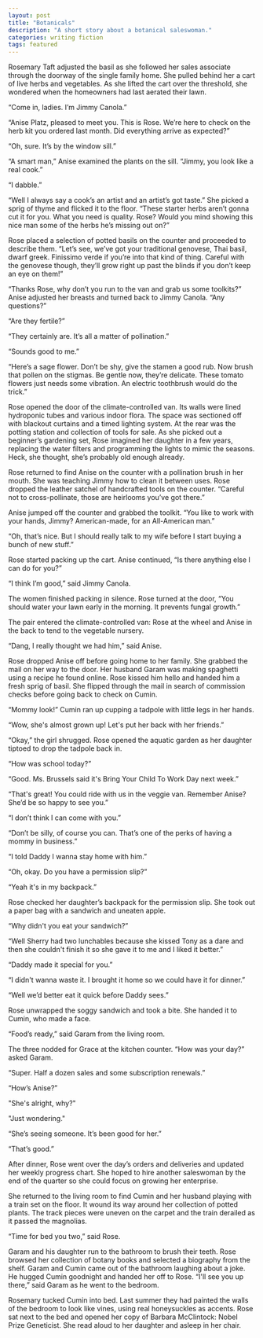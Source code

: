 ```yaml
---
layout: post
title: "Botanicals"
description: "A short story about a botanical saleswoman."
categories: writing fiction
tags: featured
---
```


Rosemary Taft adjusted the basil as she followed her sales associate through the doorway of the single family home. She pulled behind her a cart of live herbs and vegetables. As she lifted the cart over the threshold, she wondered when the homeowners had last aerated their lawn.

“Come in, ladies. I’m Jimmy Canola.”

“Anise Platz, pleased to meet you. This is Rose. We’re here to check on the herb kit you ordered last month. Did everything arrive as expected?”

“Oh, sure. It’s by the window sill.”

“A smart man,” Anise examined the plants on the sill. “Jimmy, you look like a real cook.”

“I dabble.”

“Well I always say a cook’s an artist and an artist’s got taste.” She picked a sprig of thyme and flicked it to the floor. “These starter herbs aren’t gonna cut it for you. What you need is quality. Rose? Would you mind showing this nice man some of the herbs he’s missing out on?”

Rose placed a selection of potted basils on the counter and proceeded to describe them. “Let’s see, we’ve got your traditional genovese, Thai basil, dwarf greek. Finissimo verde if you’re into that kind of thing. Careful with the genovese though, they’ll grow right up past the blinds if you don’t keep an eye on them!”

“Thanks Rose, why don’t you run to the van and grab us some toolkits?” Anise adjusted her breasts and turned back to Jimmy Canola. “Any questions?”

“Are they fertile?”

“They certainly are. It’s all a matter of pollination.”

“Sounds good to me.”

“Here’s a sage flower. Don’t be shy, give the stamen a good rub. Now brush that pollen on the stigmas. Be gentle now, they’re delicate. These tomato flowers just needs some vibration. An electric toothbrush would do the trick.”

Rose opened the door of the climate-controlled van. Its walls were lined hydroponic tubes and various indoor flora. The space was sectioned off with blackout curtains and a timed lighting system. At the rear was the potting station and collection of tools for sale. As she picked out a beginner’s gardening set, Rose imagined her daughter in a few years, replacing the water filters and programming the lights to mimic the seasons. Heck, she thought, she’s probably old enough already.

Rose returned to find Anise on the counter with a pollination brush in her mouth. She was teaching Jimmy how to clean it between uses. Rose dropped the leather satchel of handcrafted tools on the counter. “Careful not to cross-pollinate, those are heirlooms you’ve got there.”

Anise jumped off the counter and grabbed the toolkit. “You like to work with your hands, Jimmy? American-made, for an All-American man.”

“Oh, that’s nice. But I should really talk to my wife before I start buying a bunch of new stuff.”

Rose started packing up the cart. Anise continued, “Is there anything else I can do for you?”

“I think I’m good,” said Jimmy Canola.

The women finished packing in silence. Rose turned at the door, “You should water your lawn early in the morning. It prevents fungal growth.”

The pair entered the climate-controlled van: Rose at the wheel and Anise in the back to tend to the vegetable nursery.

“Dang, I really thought we had him,” said Anise.

Rose dropped Anise off before going home to her family. She grabbed the mail on her way to the door. Her husband Garam was making spaghetti using a recipe he found online. Rose kissed him hello and handed him a fresh sprig of basil. She flipped through the mail in search of commission checks before going back to check on Cumin.

“Mommy look!” Cumin ran up cupping a tadpole with little legs in her hands.

“Wow, she's almost grown up! Let's put her back with her friends.”

“Okay,” the girl shrugged. Rose opened the aquatic garden as her daughter tiptoed to drop the tadpole back in.

“How was school today?”

“Good. Ms. Brussels said it's Bring Your Child To Work Day next week.”

“That's great! You could ride with us in the veggie van. Remember Anise? She’d be so happy to see you.”

“I don’t think I can come with you.”

“Don’t be silly, of course you can. That’s one of the perks of having a mommy in business.”

“I told Daddy I wanna stay home with him.”

“Oh, okay. Do you have a permission slip?”

“Yeah it's in my backpack.”

Rose checked her daughter’s backpack for the permission slip. She took out a paper bag with a sandwich and uneaten apple.

“Why didn't you eat your sandwich?”

“Well Sherry had two lunchables because she kissed Tony as a dare and then she couldn't finish it so she gave it to me and I liked it better.”

“Daddy made it special for you.”

“I didn't wanna waste it. I brought it home so we could have it for dinner.”

“Well we’d better eat it quick before Daddy sees.”

Rose unwrapped the soggy sandwich and took a bite. She handed it to Cumin, who made a face.

“Food’s ready,” said Garam from the living room. 

The three nodded for Grace at the kitchen counter. “How was your day?” asked Garam.

“Super. Half a dozen sales and some subscription renewals.”

“How’s Anise?”

"She's alright, why?"

"Just wondering."

“She’s seeing someone. It’s been good for her.”

“That’s good.”

After dinner, Rose went over the day’s orders and deliveries and updated her weekly progress chart. She hoped to hire another saleswoman by the end of the quarter so she could focus on growing her enterprise.

She returned to the living room to find Cumin and her husband playing with a train set on the floor. It wound its way around her collection of potted plants. The track pieces were uneven on the carpet and the train derailed as it passed the magnolias.

“Time for bed you two,” said Rose.

Garam and his daughter run to the bathroom to brush their teeth. Rose browsed her collection of botany books and selected a biography from the shelf. Garam and Cumin came out of the bathroom laughing about a joke. He hugged Cumin goodnight and handed her off to Rose. “I'll see you up there,” said Garam as he went to the bedroom.

Rosemary tucked Cumin into bed. Last summer they had painted the walls of the bedroom to look like vines, using real honeysuckles as accents. Rose sat next to the bed and opened her copy of Barbara McClintock: Nobel Prize Geneticist. She read aloud to her daughter and asleep in her chair.
